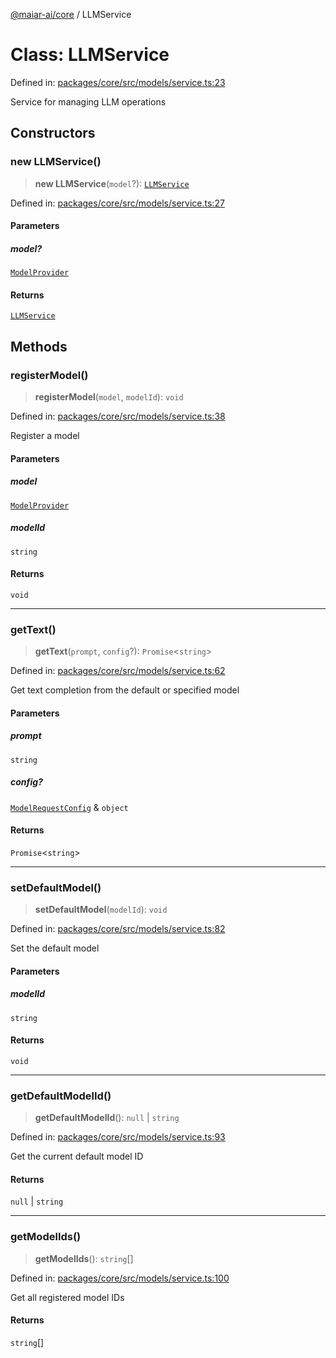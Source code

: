 [@maiar-ai/core](../index.md) / LLMService

# Class: LLMService

Defined in: [packages/core/src/models/service.ts:23](https://github.com/UraniumCorporation/maiar-ai/blob/main/packages/core/src/models/service.ts#L23)

Service for managing LLM operations

## Constructors

### new LLMService()

> **new LLMService**(`model`?): [`LLMService`](LLMService.md)

Defined in: [packages/core/src/models/service.ts:27](https://github.com/UraniumCorporation/maiar-ai/blob/main/packages/core/src/models/service.ts#L27)

#### Parameters

##### model?

[`ModelProvider`](../interfaces/ModelProvider.md)

#### Returns

[`LLMService`](LLMService.md)

## Methods

### registerModel()

> **registerModel**(`model`, `modelId`): `void`

Defined in: [packages/core/src/models/service.ts:38](https://github.com/UraniumCorporation/maiar-ai/blob/main/packages/core/src/models/service.ts#L38)

Register a model

#### Parameters

##### model

[`ModelProvider`](../interfaces/ModelProvider.md)

##### modelId

`string`

#### Returns

`void`

***

### getText()

> **getText**(`prompt`, `config`?): `Promise`\<`string`\>

Defined in: [packages/core/src/models/service.ts:62](https://github.com/UraniumCorporation/maiar-ai/blob/main/packages/core/src/models/service.ts#L62)

Get text completion from the default or specified model

#### Parameters

##### prompt

`string`

##### config?

[`ModelRequestConfig`](../interfaces/ModelRequestConfig.md) & `object`

#### Returns

`Promise`\<`string`\>

***

### setDefaultModel()

> **setDefaultModel**(`modelId`): `void`

Defined in: [packages/core/src/models/service.ts:82](https://github.com/UraniumCorporation/maiar-ai/blob/main/packages/core/src/models/service.ts#L82)

Set the default model

#### Parameters

##### modelId

`string`

#### Returns

`void`

***

### getDefaultModelId()

> **getDefaultModelId**(): `null` \| `string`

Defined in: [packages/core/src/models/service.ts:93](https://github.com/UraniumCorporation/maiar-ai/blob/main/packages/core/src/models/service.ts#L93)

Get the current default model ID

#### Returns

`null` \| `string`

***

### getModelIds()

> **getModelIds**(): `string`[]

Defined in: [packages/core/src/models/service.ts:100](https://github.com/UraniumCorporation/maiar-ai/blob/main/packages/core/src/models/service.ts#L100)

Get all registered model IDs

#### Returns

`string`[]
